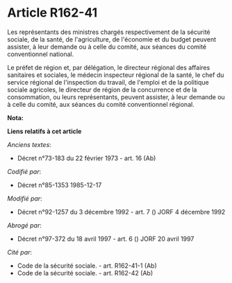 # Article R162-41

Les représentants des ministres chargés respectivement de la sécurité sociale, de la santé, de l'agriculture, de l'économie
et du budget peuvent assister, à leur demande ou à celle du comité, aux séances du comité conventionnel national.

Le préfet de région et, par délégation, le directeur régional des affaires sanitaires et sociales, le médecin inspecteur
régional de la santé, le chef du service régional de l'inspection du travail, de l'emploi et de la politique sociale
agricoles, le directeur de région de la concurrence et de la consommation, ou leurs représentants, peuvent assister, à leur
demande ou à celle du comité, aux séances du comité conventionnel régional.

**Nota:**



**Liens relatifs à cet article**

_Anciens textes_:

  - Décret n°73-183 du 22 février 1973 - art. 16 (Ab)

_Codifié par_:

  - Décret n°85-1353 1985-12-17

_Modifié par_:

  - Décret n°92-1257 du 3 décembre 1992 - art. 7 () JORF 4 décembre 1992

_Abrogé par_:

  - Décret n°97-372 du 18 avril 1997 - art. 6 () JORF 20 avril 1997

_Cité par_:

  - Code de la sécurité sociale. - art. R162-41-1 (Ab)
  - Code de la sécurité sociale. - art. R162-42 (Ab)
